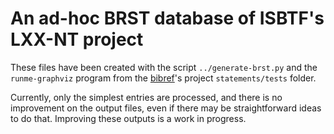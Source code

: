 # An ad-hoc BRST database of ISBTF's LXX-NT project

These files have been created with the script `../generate-brst.py` and
the `runme-graphviz` program from the
[bibref](https://github.com/kovzol/bibref)'s project `statements/tests` folder.

Currently, only the simplest entries are processed, and there is no
improvement on the output files, even if there may be straightforward
ideas to do that. Improving these outputs is a work in progress.
